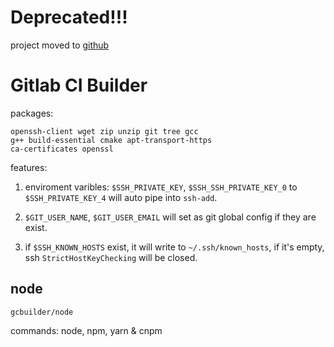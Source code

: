 # Deprecated!!!

project moved to [github](https://github.com/geektr-cloud/gitlab-ci-builder)


# Gitlab CI Builder

packages:

```
openssh-client wget zip unzip git tree gcc
g++ build-essential cmake apt-transport-https
ca-certificates openssl
```

features:

1. enviroment varibles: `$SSH_PRIVATE_KEY`, `$SSH_SSH_PRIVATE_KEY_0` to `$SSH_PRIVATE_KEY_4` will auto pipe into `ssh-add`.

2. `$GIT_USER_NAME`, `$GIT_USER_EMAIL` will set as git global config if they are exist.

3. if `$SSH_KNOWN_HOSTS` exist, it will write to `~/.ssh/known_hosts`, if it's empty, ssh `StrictHostKeyChecking` will be closed.

## node

`gcbuilder/node`

commands: node, npm, yarn & cnpm
